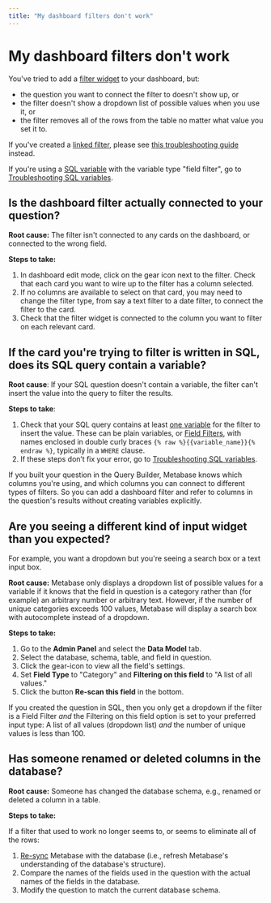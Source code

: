 ```yaml
---
title: "My dashboard filters don't work"
---
```


# My dashboard filters don't work

You've tried to add a [filter widget][filter-widget-gloss] to your dashboard, but:

- the question you want to connect the filter to doesn't show up, or
- the filter doesn't show a dropdown list of possible values when you use it, or
- the filter removes all of the rows from the table no matter what value you set it to.

If you've created a [linked filter][linked-filter-gloss], please see [this troubleshooting guide][troubleshoot-linked-filters] instead.

If you're using a [SQL variable][sql-variable-gloss] with the variable type "field filter", go to [Troubleshooting SQL variables][troubleshoot-sql-variables].

## Is the dashboard filter actually connected to your question?

**Root cause:** The filter isn't connected to any cards on the dashboard, or connected to the wrong field.

**Steps to take:**

1. In dashboard edit mode, click on the gear icon next to the filter. Check that each card you want to wire up to the filter has a column selected.
2. If no columns are available to select on that card, you may need to change the filter type, from say a text filter to a date filter, to connect the filter to the card.
3. Check that the filter widget is connected to the column you want to filter on each relevant card.

## If the card you're trying to filter is written in SQL, does its SQL query contain a variable?

**Root cause**: If your SQL question doesn't contain a variable, the filter can't insert the value into the query to filter the results.

**Steps to take**:

1. Check that your SQL query contains at least [one variable][sql-variable-gloss] for the filter to insert the value. These can be plain variables, or [Field Filters][field-filter], with names enclosed in double curly braces `{% raw %}{{variable_name}}{% endraw %}`, typically in a `WHERE` clause.
2. If these steps don’t fix your error, go to [Troubleshooting SQL variables][troubleshoot-sql-variables].

If you built your question in the Query Builder, Metabase knows which columns you're using, and which columns you can connect to different types of filters. So you can add a dashboard filter and refer to columns in the question's results without creating variables explicitly.

## Are you seeing a different kind of input widget than you expected?

For example, you want a dropdown but you're seeing a search box or a text input box.

**Root cause:** Metabase only displays a dropdown list of possible values for a variable if it knows that the field in question is a category rather than (for example) an arbitrary number or arbitrary text. However, if the number of unique categories exceeds 100 values, Metabase will display a search box with autocomplete instead of a dropdown.

**Steps to take:**

1. Go to the **Admin Panel** and select the **Data Model** tab.
2. Select the database, schema, table, and field in question.
3. Click the gear-icon to view all the field's settings.
4. Set **Field Type** to "Category" and **Filtering on this field** to "A list of all values."
5. Click the button **Re-scan this field** in the bottom.

If you created the question in SQL, then you only get a dropdown if the filter is a Field Filter _and_ the Filtering on this field option is set to your preferred input type: A list of all values (dropdown list) _and_ the number of unique values is less than 100.

## Has someone renamed or deleted columns in the database?

**Root cause:** Someone has changed the database schema, e.g., renamed or deleted a column in a table.

**Steps to take:**

If a filter that used to work no longer seems to, or seems to eliminate all of the rows:

1. [Re-sync][sync-scan] Metabase with the database (i.e., refresh Metabase's understanding of the database's structure).
2. Compare the names of the fields used in the question with the actual names of the fields in the database.
3. Modify the question to match the current database schema.

[field-filter]: /learn/sql-questions/field-filters.html
[filter-widget-gloss]: /glossary/filter_widget
[linked-filter-gloss]: /glossary/linked_filter
[sql-variable-gloss]: /glossary/variable#example-variable-in-metabase
[sync-scan]: ./sync-fingerprint-scan.html
[troubleshoot-linked-filters]: ./linked-filters.html
[troubleshoot-sql-variables]: ./sql.html#my-sql-variables-arent-working
